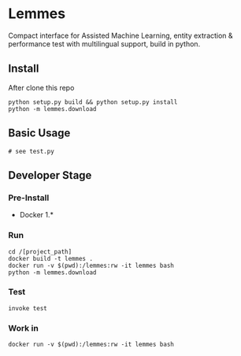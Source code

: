 # Lemmes
Compact interface for Assisted Machine Learning, entity extraction & performance test with multilingual support, build in python.

## Install
After clone this repo

    python setup.py build && python setup.py install
    python -m lemmes.download

## Basic Usage

    # see test.py

## Developer Stage
### Pre-Install

 - Docker 1.*

### Run

    cd /[project_path]
    docker build -t lemmes .
    docker run -v $(pwd):/lemmes:rw -it lemmes bash
    python -m lemmes.download

### Test

    invoke test

### Work in

    docker run -v $(pwd):/lemmes:rw -it lemmes bash
